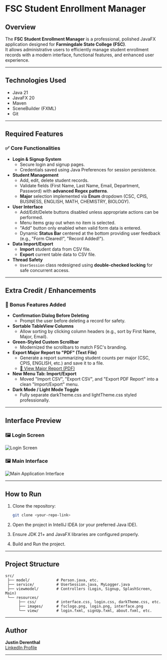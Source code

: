 # FSC Student Enrollment Manager

## Overview
The **FSC Student Enrollment Manager** is a professional, polished JavaFX application designed for **Farmingdale State College (FSC)**.  
It allows administrative users to efficiently manage student enrollment records with a modern interface, functional features, and enhanced user experience.

---

## Technologies Used
- Java 21
- JavaFX 20
- Maven
- SceneBuilder (FXML)
- Git

---

## Required Features

### ✅ Core Functionalities
- **Login & Signup System**  
  - Secure login and signup pages.
  - Credentials saved using Java Preferences for session persistence.
- **Student Management**
  - Add, edit, delete student records.
  - Validate fields (First Name, Last Name, Email, Department, Password) with **advanced Regex patterns**.
  - **Major** selection implemented via **Enum** dropdown (CSC, CPIS, BUSINESS, ENGLISH, MATH, CHEMISTRY, BIOLOGY).
- **User Interface**
  - Add/Edit/Delete buttons disabled unless appropriate actions can be performed.
  - Menu items gray out when no item is selected.
  - "Add" button only enabled when valid form data is entered.
  - Dynamic **Status Bar** centered at the bottom providing user feedback (e.g., "Form Cleared!", "Record Added!").
- **Data Import/Export**
  - **Import** student data from CSV file.
  - **Export** current table data to CSV file.
- **Thread Safety**
  - `UserSession` class redesigned using **double-checked locking** for safe concurrent access.

---

## Extra Credit / Enhancements

### 🌟 Bonus Features Added
- **Confirmation Dialog Before Deleting**  
  - Prompt the user before deleting a record for safety.
- **Sortable TableView Columns**  
  - Allow sorting by clicking column headers (e.g., sort by First Name, Major, Email).
- **Green-Styled Custom Scrollbar**  
  - Modernized the scrollbars to match FSC's branding.
- **Export Major Report to "PDF" (Text File)**  
  - Generate a report summarizing student counts per major (CSC, CPIS, ENGLISH, etc.) and save it to a file.
  - [📄 View Major Report (PDF)](resources/reports/majorReport.pdf)
- **New Menu Tab: Import/Export**
  - Moved "Import CSV", "Export CSV", and "Export PDF Report" into a clean "Import/Export" menu.
- **Dark Mode / Light Mode Toggle**
  - Fully separate darkTheme.css and lightTheme.css styled professionally.

---

## Interface Preview

### 🖼 Login Screen
![Login Screen](images/login.png)

### 🖼 Main Interface
![Main Application Interface](images/interface.png)

---

## How to Run

1. Clone the repository:
   ```bash
   git clone <your-repo-link>
   ```

2. Open the project in IntelliJ IDEA (or your preferred Java IDE).

3. Ensure JDK 21+ and JavaFX libraries are configured properly.

4. Build and Run the project.

---

## Project Structure

```
src/
 ├── model/            # Person.java, etc.
 ├── service/          # UserSession.java, MyLogger.java
 ├── viewmodel/        # Controllers (Login, Signup, SplashScreen, Main)
 └── resources/
      ├── css/         # interface.css, login.css, darkTheme.css, etc.
      ├── images/      # fsclogo.png, login.png, interface.png
      └── view/        # login.fxml, signUp.fxml, about.fxml, etc.
```

---

## Author
**Justin Derenthal**  
[LinkedIn Profile](https://www.linkedin.com/in/jderenthalcs/)

---

